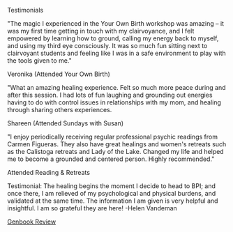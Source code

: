 Testimonials

"The magic I experienced in the Your Own Birth workshop was amazing – it was my first time getting in touch with my clairvoyance, and I felt empowered by learning how to ground, calling my energy back to myself, and using my third eye consciously. It was so much fun sitting next to clairvoyant students and feeling like I was in a safe environment to play with the tools given to me."

Veronika
(Attended Your Own Birth)


"What an amazing healing experience. Felt so much more peace during and after this session. I had lots of fun laughing and grounding out energies having to do with control issues in relationships with my mom, and healing through sharing others experiences.

Shareen
(Attended Sundays with Susan)


"I enjoy periodically receiving regular professional psychic readings from Carmen Figueras. They also have great healings and women's retreats such as the Calistoga retreats and Lady of the Lake. Changed my life and helped me to become a grounded and centered person. Highly recommended."

Attended Reading & Retreats

Testimonial: The healing begins the moment I decide to head to BPI; and once there, I am relieved of my psychological and physical burdens, and validated at the same time. The information I am given is very helpful and insightful. I am so grateful they are here! -Helen Vandeman


[Genbook Review](http://www.genbook.com/bookings/slot/reservationpop/30025288/reviews/?bookingContactId=93429618&category=14993971)